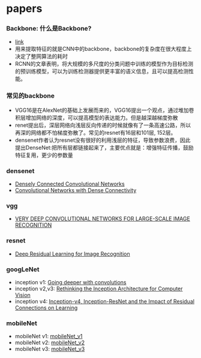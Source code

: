 # papers</br>

### Backbone: 什么是Backbone?<br>

* [link](https://zhuanlan.zhihu.com/p/99548894)<br>
* 用来提取特征的就是CNN中的backbone，backbone的复杂度在很大程度上决定了整网算法的耗时<br>
* RCNN的文章表明，将大规模的多尺度的分类问题中训练的模型作为目标检测的预训练模型，可以为训练检测器提供更丰富的语义信息，且可以提高检测性能。<br>

### 常见的backbone<br>

* VGG16是在AlexNet的基础上发展而来的，VGG16提出一个观点，通过堆加卷积层增加网络的深度，可以提高模型的表达能力。但是越深越梯度弥散<br>
* renet提出后，深层网络向浅层反向传递的时候就像有了一条高速公路，所以再深的网络都不怕梯度弥散了。常见的resnet有16层和101层, 152层。<br>
* densenet作者认为resnet没有很好的利用浅层的特征，导致参数浪费，因此提出DenseNet:把所有层都链接起来了，主要优点就是：增强特征传播，鼓励特征复用，更少的参数量<br>

### densenet

* [Densely Connected Convolutional Networks](http://xxx.itp.ac.cn/pdf/1608.06993.pdf)<br>
* [Convolutional Networks with Dense Connectivity](http://xxx.itp.ac.cn/pdf/2001.02394.pdf)<br>

### vgg

* [VERY DEEP CONVOLUTIONAL NETWORKS FOR LARGE-SCALE IMAGE RECOGNITION](http://xxx.itp.ac.cn/pdf/1409.1556.pdf)<br>

### resnet

* [Deep Residual Learning for Image Recognition](http://xxx.itp.ac.cn/pdf/1512.03385.pdf)<br>

### googLeNet

* inception v1: [Going deeper with convolutions](http://xxx.itp.ac.cn/pdf/1409.4842.pdf)<br>
* inception v2,v3: [Rethinking the Inception Architecture for Computer Vision](http://xxx.itp.ac.cn/pdf/1512.00567v3.pdf)<br>
* inception v4: [Inception-v4, Inception-ResNet and the Impact of Residual Connections on Learning](http://xxx.itp.ac.cn/pdf/1602.07261.pdf)<br>

### mobileNet

* mobileNet v1: [mobileNet_v1]()
* mobileNet v2: [mobileNet_v2]()
* mobileNet v3: [mobileNet_v3]()